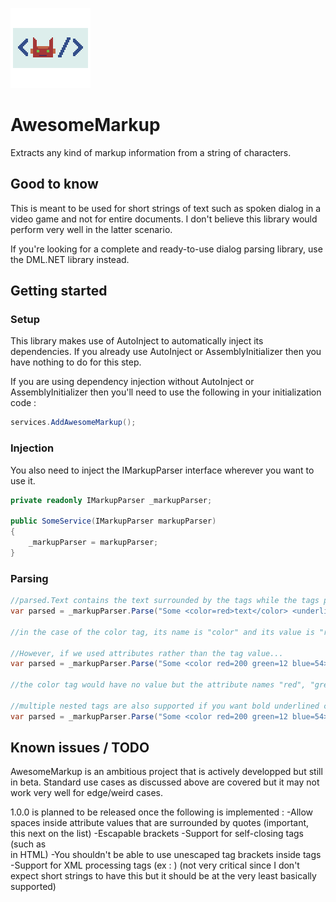 ![AwesomeMarkup](https://github.com/Moreault/AwesomeMarkup/blob/master/awesomemarkup.png)
# AwesomeMarkup
Extracts any kind of markup information from a string of characters.

## Good to know

This is meant to be used for short strings of text such as spoken dialog in a video game and not for entire documents. I don't believe this library would perform very well in the latter scenario.

If you're looking for a complete and ready-to-use dialog parsing library, use the DML.NET library instead.

## Getting started

### Setup

This library makes use of AutoInject to automatically inject its dependencies. If you already use AutoInject or AssemblyInitializer then you have nothing to do for this step.

If you are using dependency injection without AutoInject or AssemblyInitializer then you'll need to use the following in your initialization code :

```c#
services.AddAwesomeMarkup();
```

### Injection

You also need to inject the IMarkupParser interface wherever you want to use it.

```c#
private readonly IMarkupParser _markupParser;

public SomeService(IMarkupParser markupParser)
{
	_markupParser = markupParser;
}
```

### Parsing

```c#
//parsed.Text contains the text surrounded by the tags while the tags property contains information about the tags themselves
var parsed = _markupParser.Parse("Some <color=red>text</color> <underline>containing</underline> DML.");

//in the case of the color tag, its name is "color" and its value is "red"

//However, if we used attributes rather than the tag value...
var parsed = _markupParser.Parse("Some <color red=200 green=12 blue=54>text</color> <underline>containing</underline> DML.");

//the color tag would have no value but the attribute names "red", "green" and "blue" with values 200, 12 and 54 respectively.

//multiple nested tags are also supported if you want bold underlined colored text
var parsed = _markupParser.Parse("Some <color red=200 green=12 blue=54><underline><bold>text</bold></underline></color> <underline>containing</underline> DML.");

```

## Known issues / TODO
AwesomeMarkup is an ambitious project that is actively developped but still in beta. Standard use cases as discussed above are covered but it may not work very well for edge/weird cases.

1.0.0 is planned to be released once the following is implemented :
-Allow spaces inside attribute values that are surrounded by quotes (important, this next on the list)
-Escapable brackets
-Support for self-closing tags (such as <br /> in HTML)
-You shouldn't be able to use unescaped tag brackets inside tags
-Support for XML processing tags (ex : <?version?>) (not very critical since I don't expect short strings to have this but it should be at the very least basically supported)